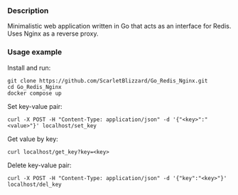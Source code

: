 ### Description
Minimalistic web application written in Go that acts as an interface for Redis. Uses Nginx as a reverse proxy.
### Usage example
Install and run:
```
git clone https://github.com/ScarletBlizzard/Go_Redis_Nginx.git
cd Go_Redis_Nginx
docker compose up
```
Set key-value pair:
```
curl -X POST -H "Content-Type: application/json" -d '{"<key>":"<value>"}' localhost/set_key
```
Get value by key:
```
curl localhost/get_key?key=<key>
```
Delete key-value pair:
```
curl -X POST -H "Content-Type: application/json" -d '{"key":"<key>"}' localhost/del_key
```
